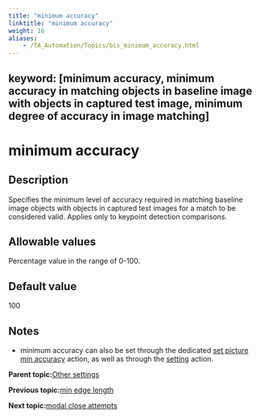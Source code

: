 ```yaml
--- 
title: "minimum accuracy"
linktitle: "minimum accuracy"
weight: 16
aliases: 
    - /TA_Automation/Topics/bis_minimum_accuracy.html
---
```

keyword: [minimum accuracy, minimum accuracy in matching objects in baseline image with objects in captured test image, minimum degree of accuracy in image matching]
---

# minimum accuracy

## Description

Specifies the minimum level of accuracy required in matching baseline image objects with objects in captured test images for a match to be considered valid. Applies only to keypoint detection comparisons.

## Allowable values

Percentage value in the range of 0-100.

## Default value

100

## Notes

-   minimum accuracy can also be set through the dedicated [set picture min accuracy](bia_set_picture_min_accuracy.html) action, as well as through the [setting](bia_setting.html) action.

**Parent topic:**[Other settings](/TA_Automation/Topics/bis_other.html)

**Previous topic:**[min edge length](/TA_Automation/Topics/bis_min_edge_length.html)

**Next topic:**[modal close attempts](/TA_Automation/Topics/bis_modal_close_attempts.html)

